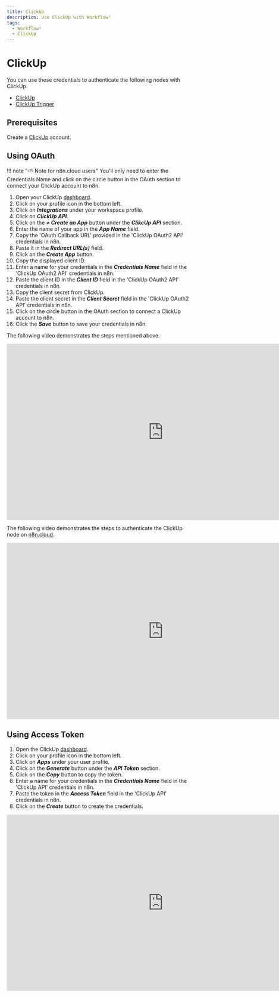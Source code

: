 ```yaml
---
title: ClickUp
description: Use ClickUp with Workflow²
tags:
  - Workflow²
  - ClickUp
---
```

# ClickUp

You can use these credentials to authenticate the following nodes with ClickUp.
- [ClickUp](/workflow/integrations/nodes/n8n-nodes-base.clickUp/)
- [ClickUp Trigger](/workflow/integrations/trigger-nodes/n8n-nodes-base.clickUpTrigger/)

## Prerequisites

Create a [ClickUp](https://www.clickup.com/) account.

## Using OAuth

!!! note "⛅️ Note for n8n.cloud users"
    You'll only need to enter the Credentials Name and click on the circle button in the OAuth section to connect your ClickUp account to n8n.


1. Open your ClickUp [dashboard](https://app.clickup.com).
2. Click on your profile icon in the bottom left.
3. Click on ***Integrations*** under your workspace profile.
4. Click on ***ClickUp API***.
5. Click on the ***+ Create an App*** button under the ***ClikcUp API*** section.
6. Enter the name of your app in the ***App Name*** field.
7. Copy the 'OAuth Callback URL' provided in the 'ClickUp OAuth2 API' credentials in n8n.
8. Paste it in the ***Redirect URL(s)*** field.
9. Click on the ***Create App*** button.
10. Copy the displayed client ID.
11. Enter a name for your credentials in the ***Credentials Name*** field in the 'ClickUp OAuth2 API' credentials in n8n.
12. Paste the client ID in the ***Client ID*** field in the 'ClickUp OAuth2 API' credentials in n8n.
13. Copy the client secret from ClickUp.
14. Paste the client secret in the ***Client Secret*** field in the 'ClickUp OAuth2 API' credentials in n8n.
15. Click on the circle button in the OAuth section to connect a ClickUp account to n8n.
16. Click the ***Save*** button to save your credentials in n8n.

The following video demonstrates the steps mentioned above.

<div class="video-container">
<iframe width="840" height="472.5" src="https://www.youtube.com/embed/jPD0p8n-Ddk" frameborder="0" allow="accelerometer; autoplay; clipboard-write; encrypted-media; gyroscope; picture-in-picture" allowfullscreen></iframe>
</div>

The following video demonstrates the steps to authenticate the ClickUp node on [n8n.cloud](https://n8n.cloud).

<div class="video-container">
<iframe width="840" height="472.5" src="https://www.youtube.com/embed/1CjF_cPNSzM" frameborder="0" allow="accelerometer; autoplay; clipboard-write; encrypted-media; gyroscope; picture-in-picture" allowfullscreen></iframe>
</div>

## Using Access Token

1. Open the ClickUp [dashboard](https://app.clickup.com).
2. Click on your profile icon in the bottom left.
3. Click on ***Apps*** under your user profile.
4. Click on the ***Generate*** button under the ***API Token*** section.
5. Click on the ***Copy*** button to copy the token.
6. Enter a name for your credentials in the ***Credentials Name*** field in the 'ClickUp API' credentials in n8n.
7. Paste the token in the ***Access Token*** field in the 'ClickUp API' credentials in n8n.
8. Click on the ***Create*** button to create the credentials.

<div class="video-container">
<iframe width="840" height="472.5" src="https://www.youtube.com/embed/FMc8uiFT-Eo" frameborder="0" allow="accelerometer; autoplay; clipboard-write; encrypted-media; gyroscope; picture-in-picture" allowfullscreen></iframe>
</div>
